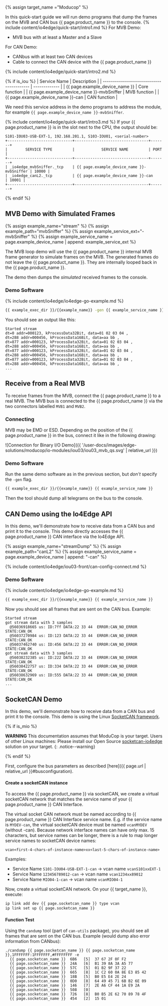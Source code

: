 {% assign target_name ="Moducop" %}

In this quick-start guide we will run demo programs that dump the frames on the MVB and CAN bus {{ page.product_name }} to the console.
{% include content/io4edge/quick-start/intro1.md %}
For MVB Demo:
* MVB bus with at least a Master and a Slave

For CAN Demo:
* CANbus with at least two CAN devices
* Cable to connect the CAN device with the {{ page.product_name }}

{% include content/io4edge/quick-start/intro2.md %}

{% if is_iou %}
| Service Name                              | Description   |
| ----------------------------------------- | ------------- |
| {{ page.example_device_name }}            | Core function |
| {{ page.example_device_name }}-mvbSniffer | MVB function  |
| {{ page.example_device_name }}-can        | CAN function  |

We need this service address in the demo programs to address the module, for example `{{ page.example_device_name }}-mvbSniffer`.

{% include content/io4edge/quick-start/intro3.md %}
If your {{ page.product_name }} is in the slot next to the CPU, the output should be:
```
S101-IOU03-USB-EXT-1, 192.168.201.1, S103-IOU01, <serial-number>
+-----------------------------+---------------------------------+-------+
|        SERVICE TYPE         |            SERVICE NAME         | PORT  |
+-----------------------------+---------------------------------+-------+
| _io4edge_mvbSniffer._tcp    | {{ page.example_device_name }}-mvbSniffer | 10000 |
| _io4edge_canL2._tcp         | {{ page.example_device_name }}-can        | 10001 |
+-----------------------------+---------------------------------+-------+
```
{% endif %}

## MVB Demo with Simulated Frames

{% assign example_name="stream" %}
{% assign example_path="mvbSniffer" %}
{% assign example_service_ext="-mvbSniffer" %}
{% assign example_service_name = page.example_device_name | append: example_service_ext %}

The MVB loop demo will use the {{ page.product_name }} internal MVB frame generator to simulate frames on the MVB. The generated frames do not leave the {{ page.product_name }}. They are internally looped back in the  {{ page.product_name }}.

The demo then dumps the *simulated* received frames to the console.

### Demo Software
{% include content/io4edge/io4edge-go-example.md %}

```bash
{{ example_exec_dir }}/{{example_name}} -gen {{ example_service_name }}
```

You should see an output like this:
```
Started stream
dt=0 addr=000123, kProcessData32Bit, data=01 02 03 04 ,
dt=288 addr=000456, kProcessData16Bit, data=aa bb ,
dt=877 addr=000123, kProcessData32Bit, data=01 02 03 04 ,
dt=288 addr=000456, kProcessData16Bit, data=aa bb ,
dt=877 addr=000123, kProcessData32Bit, data=01 02 03 04 ,
dt=288 addr=000456, kProcessData16Bit, data=aa bb ,
dt=877 addr=000123, kProcessData32Bit, data=01 02 03 04 ,
dt=288 addr=000456, kProcessData16Bit, data=aa bb ,
...
```

## Receive from a Real MVB

To receive frames from the MVB, connect the {{ page.product_name }} to a real MVB. The MVB bus is connected to the {{ page.product_name }} via the two connectors labelled `MVB1` and `MVB2`.

### Connecting

MVB may be EMD or ESD. Depending on the position of the {{ page.product_name }} in the bus, connect it like in the following drawing:

![Connection for Binary I/O Demo]({{ '/user-docs/images/edge-solutions/moducop/io-modules/iou03/iou03_mvb_qs.svg' | relative_url }})

### Demo Software

Run the same demo software as in the previous section, but *don't* specify the `-gen` flag.

```bash
{{ example_exec_dir }}/{{example_name}} {{ example_service_name }}
```

Then the tool should dump all telegrams on the bus to the console.

## CAN Demo using the Io4Edge API

In this demo, we'll demonstrate how to receive data from a CAN bus and print it to the console. This demo directly accesses the {{ page.product_name }} CAN interface via the Io4Edge API.

{% assign example_name="streamDump" %}
{% assign example_path="canL2" %}
{% assign example_service_name = page.example_device_name | append: "-can" %}

{% include content/io4edge/iou03-front/can-config-connect.md %}

### Demo Software
{% include content/io4edge/io4edge-go-example.md %}

```bash
{{ example_exec_dir }}/{{example_name}} {{ example_service_name }}
```

Now you should see all frames that are sent on the CAN bus. Example:

```
Started stream
got stream data with 3 samples
  @56036918665 us: ID:7ff DATA:22 33 44  ERROR:CAN_NO_ERROR STATE:CAN_OK
  @56037270984 us: ID:123 DATA:22 33 44  ERROR:CAN_NO_ERROR STATE:CAN_OK
  @56037462740 us: ID:456 DATA:22 33 44  ERROR:CAN_NO_ERROR STATE:CAN_OK
got stream data with 3 samples
  @56038232385 us: ID:222 DATA:22 33 44  ERROR:CAN_NO_ERROR STATE:CAN_OK
  @56038422757 us: ID:334 DATA:22 33 44  ERROR:CAN_NO_ERROR STATE:CAN_OK
  @56038632969 us: ID:555 DATA:22 33 44  ERROR:CAN_NO_ERROR STATE:CAN_OK
...
```



## SocketCAN Demo

In this demo, we'll demonstrate how to receive data from a CAN bus and print it to the console. This demo is using the Linux [SocketCAN framework](https://www.kernel.org/doc/html/latest/networking/can.html).

{% if is_mio %}

**WARNING** This documentation assumes that ModuCop is your target. Users of other Linux machines: Please install our Open Source [socketcan-io4edge](https://github.com/ci4rail/socketcan-io4edge) solution on your target.
{: .notice--warning}

{% endif %}

First, configure the bus parameters as described [here]({{ page.url | relative_url }}#busconfiguration).


#### Create a socketCAN instance

To access the {{ page.product_name }} via socketCAN, we create a virtual socketCAN network that matches the service name of your {{ page.product_name }} CAN Interface.

The virtual socket CAN network must be named according to {{ page.product_name }} CAN Interface service name. E.g. if the service name is `MYDEV-can`, the virtual socketCAN device must be named `vcanMYDEV` (without -can). Because network interface names can have only max. 15 characters, but service names can be longer, there is a rule to map longer service names to socketCAN device names:

`vcan<first-4-chars-of-instance-name>xx<last-5-chars-of-instance-name>`

 Examples:

* Service Name `S101-IOU04-USB-EXT-1-can` -> vcan name `vcanS101xxEXT-1`
* Service Name `123456789012-can` -> vcan name `vcan1234xx89012`
* Service Name `MIO04-1-can` -> vcan name `vcanMIO04-1`


Now, create a virtual socketCAN network. On your {{ target_name }}, execute:
```bash
ip link add dev {{ page.socketcan_name }} type vcan
ip link set up {{ page.socketcan_name }}
```

#### Function Test

Using the `candump` tool (part of `can-utils` package), you should see all frames that are sent on the CAN bus. Example (would dump also error information from CANbus):

```
./candump {{ page.socketcan_name }} {{ page.socketcan_name }},1FFFFFFF:1FFFFFFF,#FFFFFFFF -e
  {{ page.socketcan_name }}  6B6   [5]  37 67 2F 0F F2
  {{ page.socketcan_name }}  24A   [6]  B1 39 8A 3A A5 77
  {{ page.socketcan_name }}  57C   [5]  01 B2 9F 37 22
  {{ page.socketcan_name }}  665   [8]  1C C2 60 0A 8E E3 85 42
  {{ page.socketcan_name }}  18B   [5]  B0 E5 E4 2E 24
  {{ page.socketcan_name }}  0D0   [8]  64 49 45 71 6B B2 6E 09
  {{ page.socketcan_name }}  146   [7]  2E A6 CF 44 1A E9 2A
  {{ page.socketcan_name }}  508   [0]
  {{ page.socketcan_name }}  726   [8]  B0 B5 2E 62 70 89 78 4F
  {{ page.socketcan_name }}  454   [2]  15 01
```
